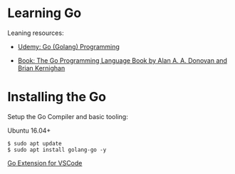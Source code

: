 # Learning Go

Leaning resources:

- [Udemy: Go (Golang) Programming](https://www.udemy.com/course/master-go-programming-complete-golang-bootcamp)

- [Book: The Go Programming Language Book by Alan A. A. Donovan and Brian Kernighan](https://www.amazon.com.br/Go-Programming-Language-Brian-Kernighan/dp/0134190440)



# Installing the Go

Setup the Go Compiler and basic tooling:

Ubuntu 16.04+
```
$ sudo apt update
$ sudo apt install golang-go -y
```

[Go Extension for VSCode](https://marketplace.visualstudio.com/items?itemName=golang.Go)



